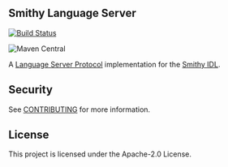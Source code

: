## Smithy Language Server

[![Build Status](https://github.com/disneystreaming/smithy-language-server/workflows/ci/badge.svg)](https://github.com/disneystreaming/smithy-language-server/actions/workflows/ci.yml)

![Maven Central](https://img.shields.io/maven-central/v/com.disneystreaming.smithy/smithy-language-server)

A [Language Server Protocol](https://microsoft.github.io/language-server-protocol/)
implementation for the [Smithy IDL](https://awslabs.github.io/smithy/).

## Security

See [CONTRIBUTING](CONTRIBUTING.md#security-issue-notifications) for more information.

## License

This project is licensed under the Apache-2.0 License.

